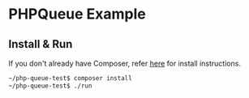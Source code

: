 # PHPQueue Example

## Install & Run
If you don't already have Composer, refer [here](https://getcomposer.org/download/) for install instructions.

```bash
~/php-queue-test$ composer install 
~/php-queue-test$ ./run
```
